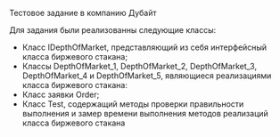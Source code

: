Тестовое задание в компанию Дубайт

Для задания были реализованны следующие классы:
- Класс IDepthOfMarket, представляющий из себя интерфейсный класса биржевого стакана;
- Классы DepthOfMarket_1, DepthOfMarket_2, DepthOfMarket_3, DepthOfMarket_4 и DepthOfMarket_5, являющиеся реализациями класса биржевого стакана:
- Класс заявки Order;
- Класс Test, содержащий методы проверки правильности выполнения и замер времени выполнения методов реализаций класса биржевого стакана
